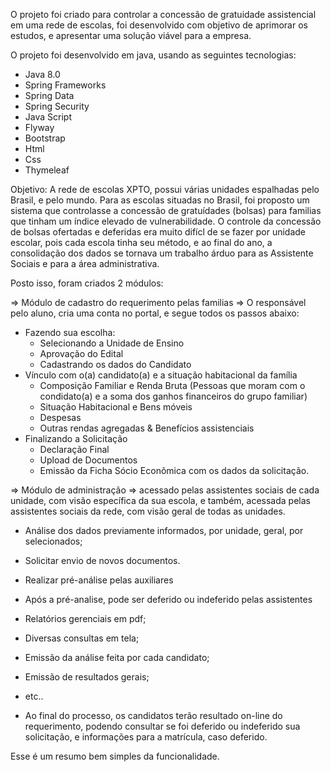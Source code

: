 O projeto foi criado para controlar a concessão de gratuidade assistencial em uma rede de escolas, foi desenvolvido com objetivo de aprimorar os estudos, e apresentar uma solução viável para a empresa. 

O projeto foi desenvolvido em java, usando as seguintes tecnologias:
* Java 8.0
* Spring Frameworks
* Spring Data
* Spring Security
* Java Script
* Flyway
* Bootstrap
* Html
* Css
* Thymeleaf

Objetivo:
A rede de escolas XPTO, possui várias unidades espalhadas pelo Brasil, e pelo mundo. Para as escolas situadas no Brasil, foi proposto um sistema que controlasse a concessão de gratuídades (bolsas) para familias que tinham um índice elevado de vulnerabilidade. O controle da concessão de bolsas ofertadas e deferidas era muito difícl de se fazer por unidade escolar, pois cada escola tinha seu método, e ao final do ano, a consolidação dos dados se tornava um trabalho árduo para as Assistente Sociais e para a área administrativa.

Posto isso, foram criados 2 módulos:

=> Módulo de cadastro do requerimento pelas familias => O responsável pelo aluno, cria uma conta no portal, e segue todos os passos abaixo:
 * Fazendo sua escolha:  
    * Selecionando a Unidade de Ensino
    * Aprovação do Edital
    * Cadastrando os dados do Candidato
 * Vínculo com o(a) candidato(a) e a situação habitacional da família
    * Composição Familiar e Renda Bruta (Pessoas que moram com o condidato(a) e a soma dos ganhos financeiros do grupo familiar)
    * Situação Habitacional e Bens móveis
    * Despesas
    * Outras rendas agregadas & Benefícios assistenciais
 * Finalizando a Solicitação
    * Declaração Final
    * Upload de Documentos
    * Emissão da Ficha Sócio Econômica com os dados da solicitação.


=> Módulo de administração => acessado pelas assistentes sociais de cada unidade, com visão específica da sua escola, e também, acessada pelas assistentes sociais da rede, com visão geral de todas as unidades.
  * Análise dos dados previamente informados, por unidade, geral, por selecionados;
  * Solicitar envio de novos documentos.
  * Realizar pré-análise pelas auxiliares
  * Após a pré-analise, pode ser deferido ou indeferido pelas assistentes
  * Relatórios gerenciais em pdf;
  * Diversas consultas em tela;
  * Emissão da análise feita por cada candidato;
  * Emissão de resultados gerais;
  * etc..

* Ao final do processo, os candidatos terão resultado on-line do requerimento, podendo consultar se foi deferido ou indeferido sua solicitação, e informações para a matrícula, caso deferido.

Esse é um resumo bem simples da funcionalidade.    


